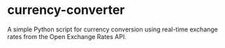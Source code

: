 # currency-converter
A simple Python script for currency conversion using real-time exchange rates from the Open Exchange Rates API.
